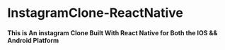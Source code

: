 # InstagramClone-ReactNative

<h4>This is An instagram Clone Built With React Native for Both the IOS && Android Platform</
